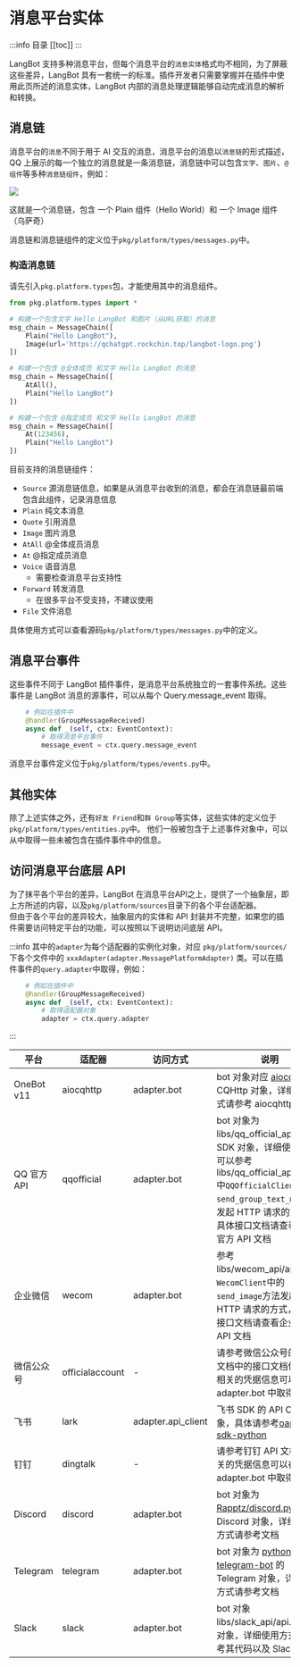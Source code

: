 # 消息平台实体

:::info 目录
[[toc]]
:::

LangBot 支持多种消息平台，但每个消息平台的`消息实体`格式均不相同，为了屏蔽这些差异，LangBot 具有一套统一的标准。插件开发者只需要掌握并在插件中使用此页所述的消息实体，LangBot 内部的消息处理逻辑能够自动完成消息的解析和转换。

## 消息链

消息平台的`消息`不同于用于 AI 交互的消息，消息平台的消息以`消息链`的形式描述，QQ 上展示的每一个独立的消息就是一条消息链，消息链中可以包含`文字`、`图片`、`@组件`等多种`消息链组件`，例如：

![](/assets/image/zh/plugin/dev/apis/plugin_dev_messages_01.png)

这就是一个消息链，包含 一个 Plain 组件（Hello World）和 一个 Image 组件（乌萨奇）

消息链和消息链组件的定义位于`pkg/platform/types/messages.py`中。

### 构造消息链

请先引入`pkg.platform.types`包，才能使用其中的消息组件。  

```python
from pkg.platform.types import *

# 构建一个包含文字 Hello LangBot 和图片（从URL获取）的消息
msg_chain = MessageChain([
    Plain("Hello LangBot"),
    Image(url='https://qchatgpt.rockchin.top/langbot-logo.png')
])

# 构建一个包含 @全体成员 和文字 Hello LangBot 的消息
msg_chain = MessageChain([
    AtAll(),
    Plain("Hello LangBot")
])

# 构建一个包含 @指定成员 和文字 Hello LangBot 的消息
msg_chain = MessageChain([
    At(123456),
    Plain("Hello LangBot")
])
```

目前支持的消息链组件：

- `Source` 源消息链信息，如果是从消息平台收到的消息，都会在消息链最前端包含此组件，记录消息信息
- `Plain` 纯文本消息
- `Quote` 引用消息
- `Image` 图片消息
- `AtAll` @全体成员消息
- `At` @指定成员消息
- `Voice` 语音消息
    - 需要检查消息平台支持性
- `Forward` 转发消息
    - 在很多平台不受支持，不建议使用
- `File` 文件消息

具体使用方式可以查看源码`pkg/platform/types/messages.py`中的定义。

## 消息平台事件

这些事件不同于 LangBot 插件事件，是消息平台系统独立的一套事件系统。这些事件是 LangBot 消息的源事件，可以从每个 Query.message_event 取得。

```python
    # 例如在插件中
    @handler(GroupMessageReceived)
    async def _(self, ctx: EventContext):
        # 取得消息平台事件
        message_event = ctx.query.message_event
```

消息平台事件定义位于`pkg/platform/types/events.py`中。

## 其他实体

除了上述实体之外，还有`好友 Friend`和`群 Group`等实体，这些实体的定义位于`pkg/platform/types/entities.py`中。
他们一般被包含于上述事件对象中，可以从中取得一些未被包含在插件事件中的信息。

## 访问消息平台底层 API

为了抹平各个平台的差异，LangBot 在消息平台API之上，提供了一个抽象层，即上方所述的内容，以及`pkg/platform/sources`目录下的各个平台适配器。  
但由于各个平台的差异较大，抽象层内的实体和 API 封装并不完整，如果您的插件需要访问特定平台的功能，可以按照以下说明访问底层 API。

:::info
其中的`adapter`为每个适配器的实例化对象，对应 `pkg/platform/sources/` 下各个文件中的 `xxxAdapter(adapter.MessagePlatformAdapter)` 类。可以在插件事件的`query.adapter`中取得，例如：

```python
    # 例如在插件中
    @handler(GroupMessageReceived)
    async def _(self, ctx: EventContext):
        # 取得适配器对象
        adapter = ctx.query.adapter
```
:::


| 平台 | 适配器 | 访问方式 | 说明 |
| --- | --- | --- | --- |
| OneBot v11| aiocqhttp | adapter.bot | bot 对象对应 [aiocqhttp](https://github.com/nonebot/aiocqhttp) 的 CQHttp 对象，详细使用方式请参考 aiocqhttp 文档 |
| QQ 官方API | qqofficial | adapter.bot | bot 对象为 libs/qq_official_api 下的 SDK 对象，详细使用方式可以参考 libs/qq_official_api/api.py 中`QQOfficialClient`中的`send_group_text_msg`方法发起 HTTP 请求的方式，具体接口文档请查看 QQ 官方 API 文档|
| 企业微信 | wecom | adapter.bot | 参考 libs/wecom_api/api.py 中`WecomClient`中的`send_image`方法发起 HTTP 请求的方式，具体接口文档请查看企业微信 API 文档 |
| 微信公众号 | officialaccount | - | 请参考微信公众号的 API 文档中的接口文档信息，相关的凭据信息可以在 adapter.bot 中取得 |
| 飞书 | lark | adapter.api_client | 飞书 SDK 的 API Client 对象，具体请参考[oapi-sdk-python](https://github.com/larksuite/oapi-sdk-python) |
| 钉钉 | dingtalk | - | 请参考钉钉 API 文档，相关的凭据信息可以在 adapter.bot 中取得 |
| Discord | discord | adapter.bot | bot 对象为 [Rapptz/discord.py](https://github.com/Rapptz/discord.py) 的 Discord 对象，详细使用方式请参考文档 |
| Telegram | telegram | adapter.bot | bot 对象为 [python-telegram-bot](https://github.com/python-telegram-bot/python-telegram-bot) 的 Telegram 对象，详细使用方式请参考文档 |
| Slack | slack | adapter.bot | bot 对象 libs/slack_api/api.py 中的对象，详细使用方式请参考其代码以及 Slack SDK |